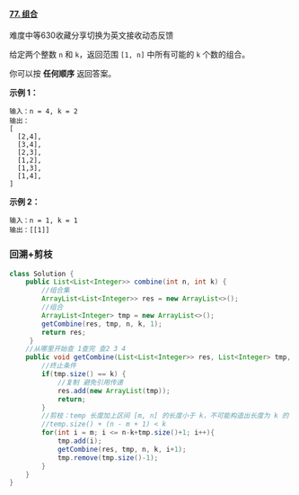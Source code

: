 #### [77. 组合](https://leetcode-cn.com/problems/combinations/)

难度中等630收藏分享切换为英文接收动态反馈

给定两个整数 `n` 和 `k`，返回范围 `[1, n]` 中所有可能的 `k` 个数的组合。

你可以按 **任何顺序** 返回答案。

 

**示例 1：**

```
输入：n = 4, k = 2
输出：
[
  [2,4],
  [3,4],
  [2,3],
  [1,2],
  [1,3],
  [1,4],
]
```

**示例 2：**

```
输入：n = 1, k = 1
输出：[[1]]
```

 

### 回溯+剪枝

```java
class Solution {
    public List<List<Integer>> combine(int n, int k) {
        //组合集
        ArrayList<List<Integer>> res = new ArrayList<>();
        //组合
        ArrayList<Integer> tmp = new ArrayList<>();
        getCombine(res, tmp, n, k, 1);
        return res;
     }
    //从哪里开始查 1查完 查2 3 4
    public void getCombine(List<List<Integer>> res, List<Integer> tmp, int n, int k, int m) {
        //终止条件
        if(tmp.size() == k) {
            //复制 避免引用传递
            res.add(new ArrayList(tmp));
            return;
        }
        //剪枝：temp 长度加上区间 [m, n] 的长度小于 k，不可能构造出长度为 k 的 temp
        //temp.size() + (n - m + 1) < k
        for(int i = m; i <= n-k+tmp.size()+1; i++){
            tmp.add(i);
            getCombine(res, tmp, n, k, i+1);
            tmp.remove(tmp.size()-1);
        }
    }
}

```

